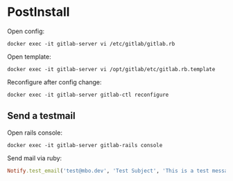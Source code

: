 # PostInstall

Open config:
```shell
docker exec -it gitlab-server vi /etc/gitlab/gitlab.rb
```

Open template:
```shell
docker exec -it gitlab-server vi /opt/gitlab/etc/gitlab.rb.template 
```

Reconfigure after config change:
```shell
docker exec -it gitlab-server gitlab-ctl reconfigure
```

## Send a testmail

Open rails console:
```shell
docker exec -it gitlab-server gitlab-rails console
```

Send mail via ruby:
```ruby
Notify.test_email('test@mbo.dev', 'Test Subject', 'This is a test message').deliver_now
```